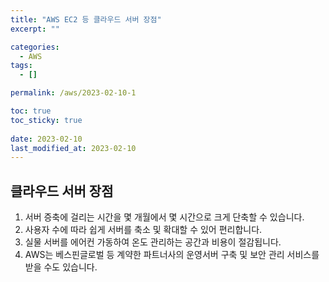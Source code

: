 ```yaml
---
title: "AWS EC2 등 클라우드 서버 장점"
excerpt: ""

categories:
  - AWS
tags:
  - []

permalink: /aws/2023-02-10-1

toc: true
toc_sticky: true
 
date: 2023-02-10
last_modified_at: 2023-02-10
---
```


## 클라우드 서버 장점
1. 서버 증축에 걸리는 시간을 몇 개월에서 몇 시간으로 크게 단축할 수 있습니다.
2. 사용자 수에 따라 쉽게 서버를 축소 및 확대할 수 있어 편리합니다.
3. 실물 서버를 에어컨 가동하여 온도 관리하는 공간과 비용이 절감됩니다.
4. AWS는 베스핀글로벌 등 계약한 파트너사의 운영서버 구축 및 보안 관리 서비스를 받을 수도 있습니다.
